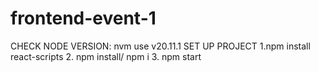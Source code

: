 # frontend-event-1
CHECK NODE VERSION: nvm use v20.11.1
SET UP PROJECT
1.npm install react-scripts
2. npm install/ npm i
3. npm start

